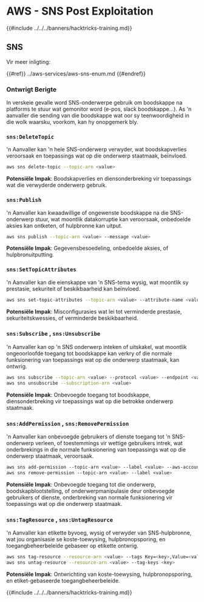 # AWS - SNS Post Exploitation

{{#include ../../../banners/hacktricks-training.md}}

## SNS

Vir meer inligting:

{{#ref}}
../aws-services/aws-sns-enum.md
{{#endref}}

### Ontwrigt Berigte

In verskeie gevalle word SNS-onderwerpe gebruik om boodskappe na platforms te stuur wat gemonitor word (e-pos, slack boodskappe...). As 'n aanvaller die sending van die boodskappe wat oor sy teenwoordigheid in die wolk waarsku, voorkom, kan hy onopgemerk bly.

### `sns:DeleteTopic`

'n Aanvaller kan 'n hele SNS-onderwerp verwyder, wat boodskapverlies veroorsaak en toepassings wat op die onderwerp staatmaak, beïnvloed.
```bash
aws sns delete-topic --topic-arn <value>
```
**Potensiële Impak**: Boodskapverlies en diensonderbreking vir toepassings wat die verwyderde onderwerp gebruik.

### `sns:Publish`

'n Aanvaller kan kwaadwillige of ongewenste boodskappe na die SNS-onderwerp stuur, wat moontlik datakorruptie kan veroorsaak, onbedoelde aksies kan ontketen, of hulpbronne kan uitput.
```bash
aws sns publish --topic-arn <value> --message <value>
```
**Potensiële Impak**: Gegevensbesoedeling, onbedoelde aksies, of hulpbronuitputting.

### `sns:SetTopicAttributes`

'n Aanvaller kan die eienskappe van 'n SNS-tema wysig, wat moontlik sy prestasie, sekuriteit of beskikbaarheid kan beïnvloed.
```bash
aws sns set-topic-attributes --topic-arn <value> --attribute-name <value> --attribute-value <value>
```
**Potensiële Impak**: Misconfigurasies wat lei tot verminderde prestasie, sekuriteitskwessies, of verminderde beskikbaarheid.

### `sns:Subscribe` , `sns:Unsubscribe`

'n Aanvaller kan op 'n SNS onderwerp inteken of uitskakel, wat moontlik ongeoorloofde toegang tot boodskappe kan verkry of die normale funksionering van toepassings wat op die onderwerp staatmaak, kan ontwrig.
```bash
aws sns subscribe --topic-arn <value> --protocol <value> --endpoint <value>
aws sns unsubscribe --subscription-arn <value>
```
**Potensiële Impak**: Onbevoegde toegang tot boodskappe, diensonderbreking vir toepassings wat op die betrokke onderwerp staatmaak.

### `sns:AddPermission` , `sns:RemovePermission`

'n Aanvaller kan onbevoegde gebruikers of dienste toegang tot 'n SNS-onderwerp verleen, of toestemmings vir wettige gebruikers intrek, wat onderbrekings in die normale funksionering van toepassings wat op die onderwerp staatmaak, veroorsaak.
```css
aws sns add-permission --topic-arn <value> --label <value> --aws-account-id <value> --action-name <value>
aws sns remove-permission --topic-arn <value> --label <value>
```
**Potensiële Impak**: Onbevoegde toegang tot die onderwerp, boodskapblootstelling, of onderwerpmanipulasie deur onbevoegde gebruikers of dienste, onderbreking van normale funksionering vir toepassings wat op die onderwerp staatmaak.

### `sns:TagResource` , `sns:UntagResource`

'n Aanvaller kan etikette byvoeg, wysig of verwyder van SNS-hulpbronne, wat jou organisasie se koste-toewysing, hulpbronopsporing, en toegangbeheerbeleide gebaseer op etikette ontwrig.
```bash
aws sns tag-resource --resource-arn <value> --tags Key=<key>,Value=<value>
aws sns untag-resource --resource-arn <value> --tag-keys <key>
```
**Potensiële Impak**: Ontwrichting van koste-toewysing, hulpbronopsporing, en etiket-gebaseerde toegangbeheerbeleide.

{{#include ../../../banners/hacktricks-training.md}}
